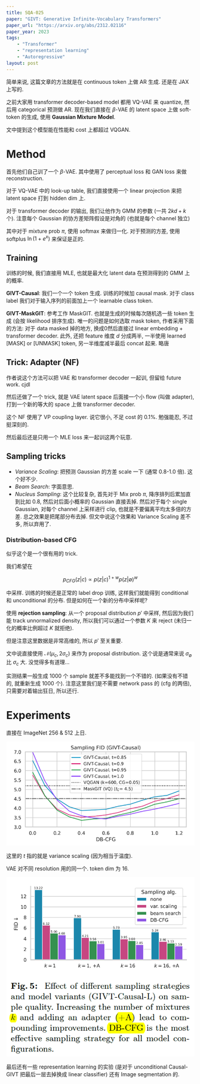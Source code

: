 ```yaml
---
title: SQA-025
paper: "GIVT: Generative Infinite-Vocabulary Transformers"
paper_url: "https://arxiv.org/abs/2312.02116" 
paper_year: 2023
tags: 
    - "Transformer"
    - "representation learning"
    - "Autoregressive"
layout: post
---
```


简单来说, 这篇文章的方法就是在 continuous token 上做 AR 生成. 还是在 JAX 上写的.

之前大家用 transformer decoder-based model 都用 VQ-VAE 来 quantize, 然后用 categorical 预测做 AR. 现在我们直接在 $\beta$-VAE 的 latent space 上做 soft-token 的生成, 使用 **Gaussian Mixture Model**.

文中提到这个模型能在性能和 cost 上都超过 VQGAN.

# Method

首先他们自己训了一个 $\beta$-VAE. 其中使用了 perceptual loss 和 GAN loss 来做 reconstruction. 

对于 VQ-VAE 中的 look-up table, 我们直接使用一个 linear projection 来把 latent space 打到 hidden dim 上.

对于 transformer decoder 的输出, 我们让他作为 GMM 的参数 (一共 $2kd+k$ 个). 注意每个 Gaussian 的协方差矩阵假设是对角的 (也就是每个 channel 独立)

其中对于 mixture prob $\pi$, 使用 softmax 来做归一化. 对于预测的方差, 使用 softplus $\ln(1 + e^{x})$ 来保证是正的.

## Training

训练的时候, 我们直接用 MLE, 也就是最大化 latent data 在预测得到的 GMM 上的概率. 

**GIVT-Causal**: 我们一个一个 token 生成. 训练的时候加 causal mask. 对于 class label 我们对于输入序列的前面加上一个 learnable class token. 

**GIVT-MaskGIT**: 参考工作 MaskGIT. 也就是生成的时候每次随机选一些 token 生成 (会按 likelihood 排序生成). 唯一的问题是如何选取 mask token, 作者采用下面的方法: 对于 data masked 掉的地方, 换成0然后直接过 linear embedding + transformer decoder. 此外, 还把 feature 维度 $d$ 分成两半, 一半使用 learned [MASK] or [UNMASK] token, 另一半维度减半最后 concat 起来. 略唐

## Trick: Adapter (NF)

作者说这个方法可以把 VAE 和 transformer decoder 一起训, 但留给 future work. cjdl

然后还做了一个 trick, 就是 VAE latent space 后面接一个小 flow (叫做 adapter), 打到一个新的等大的 space 上做 transformer decoder.

这个 NF 使用了 VP coupling layer. 说它很小, 不足 cost 的 0.1%. 勉强能忍, 不过挺深刻的.

然后最后还是只用一个 MLE loss 来一起训这两个玩意.

## Sampling tricks

- *Variance Scaling*: 把预测 Gaussian 的方差 scale 一下 (通常 0.8-1.0 倍). 这个好不少.
- *Beam Search*: 字面意思.
- *Nucleus Sampling*: 这个比较复杂, 首先对于 Mix prob $\pi$, 降序排列后累加直到比如 0.8, 然后对后面小概率的 Gaussian 直接丢掉. 然后对于每个 single Gaussian, 对每个 channel 上采样进行 clip, 也就是不要偏离平均太多倍的方差. 总之效果是把尾部分布去掉. 但文中说这个效果和 Variance Scaling 差不多, 所以弃用了.

### Distribution-based CFG

似乎这个是一个很有用的 trick.

我们希望在

$$
p_{CFG}(z|c) \propto p(z|c)^{1+w}p(z|\emptyset)^{w}
$$

中采样. 训练的时候还是正常的 label drop 训练, 这样我们就能得到 conditional 和 unconditional 的分布. 但是如何在一个新的分布中采样呢?

使用 **rejection sampling**: 从一个 proposal distribution $p'$ 中采样, 然后因为我们能 track unnormalized density, 所以我们可以通过一个参数 $K$ 来 reject (未归一化的概率比例超过 $K$ 就拒绝).

但是注意这里数据是非常高维的, 所以 $p'$ 至关重要.

文中说直接使用 $\mathcal N(\mu_c, 2\sigma_c)$ 来作为 proposal distribution. 这个说是通常来说 $\sigma_{\emptyset}$ 比 $\sigma_c$ 大. 没觉得多有道理...

实测结果一般生成 1000 个 sample 就差不多能找到一个不错的. (如果没有不错的, 就重新生成 1000 个). 注意这里我们是不需要 network pass 的 (cfg 的两倍), 只需要对着输出狂日, 所以还行.

# Experiments

直接在 ImageNet 256 & 512 上日.

![image not found](/papers/SQA-025/DB-CFG.png)

这里的 $t$ 指的就是 variance scaling (因为相当于温度).

VAE 对不同 resolution 用的同一个. token dim 为 16.

![image not found](/papers/SQA-025/sampling.png)

最后还有一些 representation learning 的实验 (是对于 unconditional Causal-GIVT 把最后一层去掉换成 linear classifier) 还有 Image segmentation 的.